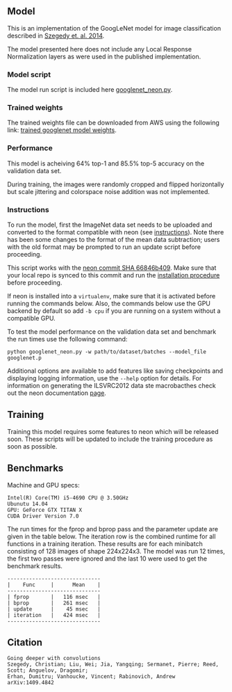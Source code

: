 ## Model

This is an implementation of the GoogLeNet model for image classification described in [Szegedy et. al. 2014](http://arxiv.org/pdf/1409.4842.pdf).

The model presented here does not include any Local Response Normalization layers as were used in the published implementation.

### Model script

The model run script is included here [googlenet_neon.py](./googlenet_neon.py).


### Trained weights

The trained weights file can be downloaded from AWS using the following link:
[trained googlenet model weights][S3_WEIGHTS_FILE].

[S3_WEIGHTS_FILE]: https://s3-us-west-1.amazonaws.com/nervana-modelzoo/googlenet/googlenet.p

### Performance
This model is acheiving 64% top-1 and 85.5% top-5 accuracy on the validation data set.

During training, the images were randomly cropped and flipped horizontally but scale jittering and colorspace noise addition was not implemented.


### Instructions
To run the model, first the ImageNet data set needs to be uploaded and converted to the format compatible with neon (see  [instructions](http://neon.nervanasys.com/docs/latest/datasets.html#imagenet)).  Note there has been some changes to the format of the mean data subtraction; users with the old format may be prompted to run an update script before proceeding.


This script works with the [neon commit SHA 66846b409](https://github.com/NervanaSystems/neon/commit/66846b4097d256e176cd76559dfa4e0bc54ab6dc).  Make sure that your local repo is synced to this commit and run the [installation procedure](http://neon.nervanasys.com/docs/latest/installation.html) before proceeding.


If neon is installed into a `virtualenv`, make sure that it is activated before running the commands below.  Also, the commands below use the GPU backend by default so add `-b cpu` if you are running on a system without a compatible GPU.


To test the model performance on the validation data set and benchmark the run times use the following command:
```
python googlenet_neon.py -w path/to/dataset/batches --model_file googlenet.p
```

Additional options are available to add features like saving checkpoints and displaying logging information, use the `--help` option for details.  For information on generating the ILSVRC2012 data ste macrobacthes check out the
neon documentation [page](http://neon.nervanasys.com/docs/latest/datasets.html#imagenet).

## Training
Training this model requires some features to neon which will be released soon.  These scripts will be updated to include the training procedure as soon as possible.

## Benchmarks

Machine and GPU specs:
```
Intel(R) Core(TM) i5-4690 CPU @ 3.50GHz
Ubunutu 14.04
GPU: GeForce GTX TITAN X
CUDA Driver Version 7.0
```

The run times for the fprop and bprop pass and the parameter update are given in the table below.  The iteration row is the combined runtime for all functions in a training iteration.  These results are for each minibatch consisting of 128 images of shape 224x224x3.  The model was run 12 times, the first two passes were ignored and the last 10 were used to get the benchmark results.
```
------------------------------
|    Func     |      Mean    |
------------------------------
| fprop       |   116 msec   |
| bprop       |   261 msec   |
| update      |    45 msec   |
| iteration   |   424 msec   |
------------------------------
```


## Citation

```
Going deeper with convolutions
Szegedy, Christian; Liu, Wei; Jia, Yangqing; Sermanet, Pierre; Reed, Scott; Anguelov, Dragomir;
Erhan, Dumitru; Vanhoucke, Vincent; Rabinovich, Andrew
arXiv:1409.4842
```

